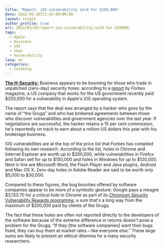 ```yaml
---
title: "Report: iOS vulnerability sold for $250,000"
date: 2012-03-26T21:42:00+00:00
layout: single
author_profile: true
url: 2012/03/26/report-ios-vulnerability-sold-for-250000/
tags:
  - Apple
  - business
  - iOS
  - news
  - Vulnerability
lang: en
categories: 
  - techblog
---
```

<a href="http://www.h-online.com/" target="_blank"><strong>The H-Security:</strong></a> Business appears to be booming for those who trade in unpatched (zero-day) security holes: according to a [report](http://www.forbes.com/sites/andygreenberg/2012/03/23/shopping-for-zero-days-an-price-list-for-hackers-secret-software-exploits/) by _Forbes_ magazine, a US company that works for the US government recently paid $250,000 for a vulnerability in Apple's iOS operating system. 

The report says that the deal was arranged by a hacker who goes by the name of “the Grugq” and who has brokered agreements between those who discover vulnerabilities and government agencies over the last year. If negotiations are successful, the hacker retains a 15 per cent commission; he's reportedly on track to earn about a million US dollars this year with his brokerage business. 

iOS vulnerabilities are at the top of the price list that Forbes has compiled following its own research. According to the list, holes in Chrome and Internet Explorer are worth up to $200,000, while vulnerabilities in Firefox and Safari sell for up to $150,000 and holes in Windows for up to $120,000. Next in line are Microsoft Word, the Flash Player and Java plugins, Android and Mac OS X. Zero-day holes in Adobe Reader are said to be worth only $5,000 to $30,000. 

Compared to these figures, the bug bounties offered by software companies appear to be more of a symbolic gesture: Google pays a meagre $3,133.70 for a critical hole in Chrome as part of its [Chromium Security Vulnerability Rewards programme](https://sites.google.com/a/chromium.org/dev/Home/chromium-security); a sum that's a long way from the maximum of $200,000 paid by clients of the Grugq. 

The fact that these holes are often not reported directly to the developers of the software because of the extreme difference in returns doesn't pose a problem for the Grugq: “If they [the software companies] want their bugs fixed, they can buy them at market rates – like everyone else.” These large sums are likely to present an ethical dilemma for a many security researchers.